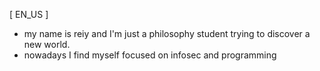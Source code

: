 [ EN_US ]
- my name is reiy and I'm just a philosophy student trying to discover a new world.
- nowadays I find myself focused on infosec and programming
<!---
4k4reiy0x/4k4reiy0x is a ✨ special ✨ repository because its `README.md` (this file) appears on your GitHub profile.
You can click the Preview link to take a look at your changes.
--->
